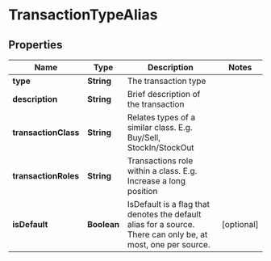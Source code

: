 

# TransactionTypeAlias


## Properties

| Name | Type | Description | Notes |
|------------ | ------------- | ------------- | -------------|
|**type** | **String** | The transaction type |  |
|**description** | **String** | Brief description of the transaction |  |
|**transactionClass** | **String** | Relates types of a similar class. E.g. Buy/Sell, StockIn/StockOut |  |
|**transactionRoles** | **String** | Transactions role within a class. E.g. Increase a long position |  |
|**isDefault** | **Boolean** | IsDefault is a flag that denotes the default alias for a source. There can only be, at most, one per source. |  [optional] |



